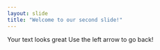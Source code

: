 ```yaml
---
layout: slide
title: "Welcome to our second slide!"
---
```

Your text looks great 
Use the left arrow to go back!
